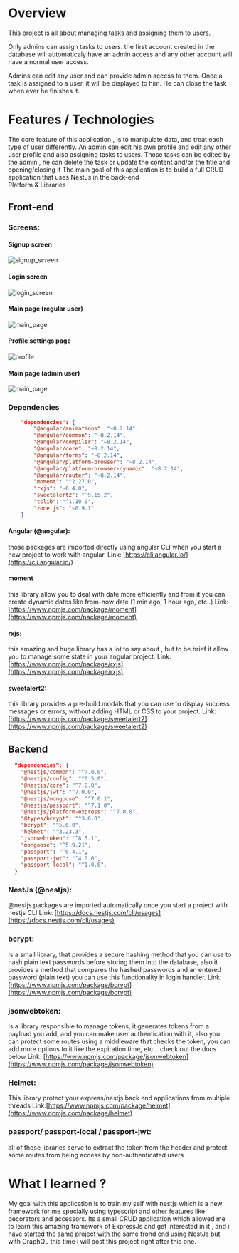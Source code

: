 # Overview 
 This project is all about managing tasks and assigning them to users. 

Only admins can assign tasks to users. the first account created in the database will automaticaly have an admin access and any other account will have a normal user access. 

Admins can edit any user and can provide admin access to them. Once a task is assigned to a user, it will be displayed to him. He can close the task when ever he finishes it. 

# Features / Technologies 
 The core feature of this application , is to manipulate data, and treat each type of user differently. An admin can edit his own profile and edit any other user profile and also assigning tasks to users. Those tasks can be edited by the admin , he can delete the task or update the content and/or the title and  opening/closing it
The main goal of this application is to build a full CRUD application that uses NestJs in the back-end   
Platform & Libraries 
## Front-end
### Screens:
#### Signup screen
![signup_screen](https://amirplatform.s3.eu-central-1.amazonaws.com/project/tzvia7mnaqwusrc2fg6u.png)
#### Login screen
![login_screen](https://amirplatform.s3.eu-central-1.amazonaws.com/project/ujdagcdra8ohsk9dpicj.png)
#### Main page (regular user)
![main_page](https://amirplatform.s3.eu-central-1.amazonaws.com/project/dggkyksjs6ej6ifzwzkr.png)
#### Profile settings page 
![profile](https://amirplatform.s3.eu-central-1.amazonaws.com/project/ivnv88piol5gkvkmwz6d.png)
#### Main page (admin user)
![main_page](https://amirplatform.s3.eu-central-1.amazonaws.com/project/d2efx26zr3qrbl8h61qr.png)
### Dependencies 
```json
    "dependencies": {
        "@angular/animations": "~8.2.14",
        "@angular/common": "~8.2.14",
        "@angular/compiler": "~8.2.14",
        "@angular/core": "~8.2.14",
        "@angular/forms": "~8.2.14",
        "@angular/platform-browser": "~8.2.14",
        "@angular/platform-browser-dynamic": "~8.2.14",
        "@angular/router": "~8.2.14",
        "moment": "^2.27.0",
        "rxjs": "~6.4.0",
        "sweetalert2": "^9.15.2",
        "tslib": "^1.10.0",
        "zone.js": "~0.9.1"
    }
```

#### Angular (@angular):

those packages are imported directly using angular CLI when you start a new project to work with angular.
Link: [https://cli.angular.io/](https://cli.angular.io/)

#### moment
this library allow you to deal with date more efficiently and from it you can create dynamic dates like from-now date (1 min ago, 1 hour ago, etc..)
Link: [https://www.npmjs.com/package/moment](https://www.npmjs.com/package/moment)

#### rxjs:
this amazing and huge library has a lot to say about , but to be brief it allow you to manage some state in your angular project.
Link: [https://www.npmjs.com/package/rxjs](https://www.npmjs.com/package/rxjs)

#### sweetalert2:
this library provides a pre-build modals that you can use to display success messages or errors, without adding HTML or CSS to your project.
Link: [https://www.npmjs.com/package/sweetalert2](https://www.npmjs.com/package/sweetalert2)


## Backend
```json
  "dependencies": {
    "@nestjs/common": "^7.0.0",
    "@nestjs/config": "^0.5.0",
    "@nestjs/core": "^7.0.0",
    "@nestjs/jwt": "^7.0.0",
    "@nestjs/mongoose": "^7.0.1",
    "@nestjs/passport": "^7.1.0",
    "@nestjs/platform-express": "^7.0.0",
    "@types/bcrypt": "^3.0.0",
    "bcrypt": "^5.0.0",
    "helmet": "^3.23.3",
    "jsonwebtoken": "^8.5.1",
    "mongoose": "^5.9.21",
    "passport": "^0.4.1",
    "passport-jwt": "^4.0.0",
    "passport-local": "^1.0.0",
  }
```

### NestJs (@nestjs): 
@nestjs packages are imported automatically once you start a project with nestjs CLI
Link: [https://docs.nestjs.com/cli/usages](https://docs.nestjs.com/cli/usages)

### bcrypt:
Is a small library, that provides a secure hashing method that you can use to hash plain text passwords before storing them into the database, also it provides a method that compares the hashed passwords and an entered password (plain text) 
you can use this functionality in login handler.
Link: [https://www.npmjs.com/package/bcrypt](https://www.npmjs.com/package/bcrypt)

### jsonwebtoken:
Is a library responsible to manage tokens, it generates tokens from a payload you add, and you can make user authentication
with it, also you can protect some routes using a middleware that checks the token, you can add more options to it like the expiration time, etc... check out the docs below
Link: [https://www.npmjs.com/package/jsonwebtoken](https://www.npmjs.com/package/jsonwebtoken)
 
### Helmet:
This library protect your express/nestjs back end applications from multiple threads
Link:[https://www.npmjs.com/package/helmet](https://www.npmjs.com/package/helmet)

### passport/ passport-local / passport-jwt:
all of those libraries serve to extract the token from the header and protect some routes from being access by non-authenticated users 
# What I learned ?
 My goal with this application is to train my self with nestjs which is a new framework for me specially using typescript and other features like decorators and accessors. Its a small CRUD application which allowed me to learn this amazing framework of ExpressJs and get interested in it , and i have started the same project with the same frond end using NestJs but with GraphQL this time i will post this project right after this one.